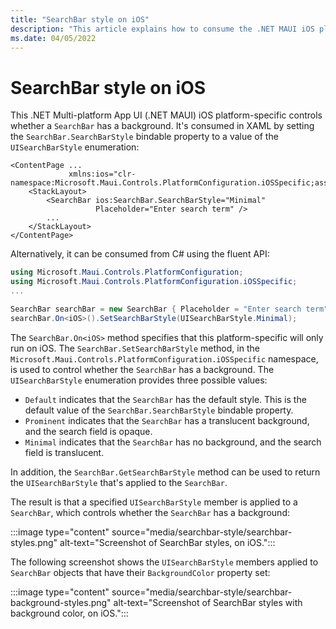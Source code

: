 ```yaml
---
title: "SearchBar style on iOS"
description: "This article explains how to consume the .NET MAUI iOS platform-specific that controls whether a SearchBar has a background."
ms.date: 04/05/2022
---
```


# SearchBar style on iOS

This .NET Multi-platform App UI (.NET MAUI) iOS platform-specific controls whether a `SearchBar` has a background. It's consumed in XAML by setting the `SearchBar.SearchBarStyle` bindable property to a value of the `UISearchBarStyle` enumeration:

```xaml
<ContentPage ...
             xmlns:ios="clr-namespace:Microsoft.Maui.Controls.PlatformConfiguration.iOSSpecific;assembly=Microsoft.Maui.Controls">
    <StackLayout>
        <SearchBar ios:SearchBar.SearchBarStyle="Minimal"
                   Placeholder="Enter search term" />
        ...
    </StackLayout>
</ContentPage>
```

Alternatively, it can be consumed from C# using the fluent API:

```csharp
using Microsoft.Maui.Controls.PlatformConfiguration;
using Microsoft.Maui.Controls.PlatformConfiguration.iOSSpecific;
...

SearchBar searchBar = new SearchBar { Placeholder = "Enter search term" };
searchBar.On<iOS>().SetSearchBarStyle(UISearchBarStyle.Minimal);
```

The `SearchBar.On<iOS>` method specifies that this platform-specific will only run on iOS. The `SearchBar.SetSearchBarStyle` method, in the `Microsoft.Maui.Controls.PlatformConfiguration.iOSSpecific` namespace, is used to control whether the `SearchBar` has a background. The `UISearchBarStyle` enumeration provides three possible values:

- `Default` indicates that the `SearchBar` has the default style. This is the default value of the `SearchBar.SearchBarStyle` bindable property.
- `Prominent` indicates that the `SearchBar` has a translucent background, and the search field is opaque.
- `Minimal` indicates that the `SearchBar` has no background, and the search field is translucent.

In addition, the `SearchBar.GetSearchBarStyle` method can be used to return the `UISearchBarStyle` that's applied to the `SearchBar`.

The result is that a specified `UISearchBarStyle` member is applied to a `SearchBar`, which controls whether the `SearchBar` has a background:

:::image type="content" source="media/searchbar-style/searchbar-styles.png" alt-text="Screenshot of SearchBar styles, on iOS.":::

The following screenshot shows the `UISearchBarStyle` members applied to `SearchBar` objects that have their `BackgroundColor` property set:

:::image type="content" source="media/searchbar-style/searchbar-background-styles.png" alt-text="Screenshot of SearchBar styles with background color, on iOS.":::
